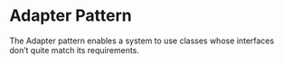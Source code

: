 # Adapter Pattern

The Adapter pattern enables a system to use classes whose interfaces don’t quite
match its requirements.
